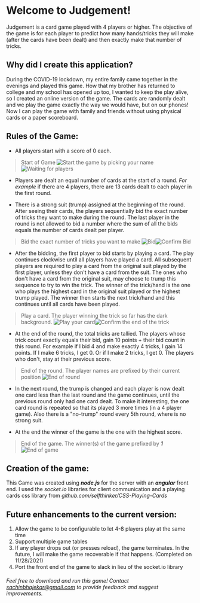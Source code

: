 # Welcome to Judgement!
Judgement is a card game played with 4 players or higher. The objective of the game is for each player to predict how many hands/tricks they will make (after the cards have been dealt) and then exactly make that number of tricks.

## Why did I create this application?
During the COVID-19 lockdown, my entire family came together in the evenings and played this game. How that my brother has returned to college and my school has opened up too, I wanted to keep the play alive, so I created an online version of the game. The cards are randomly dealt and we play the game exactly the way we would have, but on our phones! Now I can play the game with family and friends without using physical cards or a paper scoreboard.

## Rules of the Game:

 - All players start with a score of 0 each.
 >  Start of Game
![Start the game by picking your name](https://bitbucket.org/getsachincode/judgement-card-game/raw/ea3f792bbc72938768937914359c470f65f16f43/public/favicon.ico)![Waiting for players](https://bitbucket.org/getsachincode/judgement-card-game/raw/ea3f792bbc72938768937914359c470f65f16f43/public/favicon.ico)
 - Players are dealt an equal number of cards at the start of a round. *For example* if there are 4 players, there are 13 cards dealt to each player in the first round.

 - There is a strong suit (trump) assigned at the beginning of the round. After seeing their cards, the players sequentially bid the exact number of tricks they want to make during the round. The last player in the round is not allowed to bid a number where the sum of all the bids equals the number of cards dealt per player.

>  Bid the exact number of tricks you want to make
![Bid](https://bitbucket.org/getsachincode/judgement-card-game/raw/ea3f792bbc72938768937914359c470f65f16f43/public/favicon.ico)![Confirm Bid](https://bitbucket.org/getsachincode/judgement-card-game/raw/ea3f792bbc72938768937914359c470f65f16f43/public/favicon.ico)

- After the bidding, the first player to bid starts by playing a card. The play continues clockwise until all players have played a card. All subsequent players are required to play a card from the original suit played by the first player, unless they don't have a card from the suit. The ones who don't have a card from the original suit, may choose to trump this sequence to try to win the trick. The winner of the trick/hand is the one who plays the highest card in the original suit played or the highest trump played. The winner then starts the next trick/hand and this continues until all cards have been played.

>  Play a card. The player winning the trick so far has the dark background.
![Play your card](https://bitbucket.org/getsachincode/judgement-card-game/raw/ea3f792bbc72938768937914359c470f65f16f43/public/favicon.ico)![Confirm the end of the trick](https://bitbucket.org/getsachincode/judgement-card-game/raw/ea3f792bbc72938768937914359c470f65f16f43/public/favicon.ico)

- At the end of the round, the total tricks are tallied. The players whose trick count exactly equals their bid, gain 10 points + their bid count in this round. For example if I bid 4 and make exactly 4 tricks, I gain 14 points. If I make 6 tricks, I get 0. Or if I make 2 tricks, I get 0. The players who don't, stay at their previous score.

>  End of the round. The player names are prefixed by their current position
![End of round](https://bitbucket.org/getsachincode/judgement-card-game/raw/ea3f792bbc72938768937914359c470f65f16f43/public/favicon.ico)

- In the next round, the trump is changed and each player is now dealt one card less than the last round and the game continues, until the previous round only had one card dealt. To make it interesting, the one card round is repeated so that its played 3 more times (in a 4 player game). Also there is a "no-trump" round every 5th round, where is no strong suit.

- At the end the winner of the game is the one with the highest score.

>  End of the game. The winner(s) of the game prefixed by ***1***
![End of game](https://bitbucket.org/getsachincode/judgement-card-game/raw/ea3f792bbc72938768937914359c470f65f16f43/public/favicon.ico)

## Creation of the game:
This Game was created using ***node.js*** for the server with an ***angular*** front end. I used the *socket.io* libraries for client communication and a playing cards css library from *github.com/selfthinker/CSS-Playing-Cards*

## Future enhancements to the current version:

 1.  Allow the game to be configurable to let 4-8 players play at the same time
 2. Support multiple game tables
 3. If any player drops out (or presses reload), the game terminates. In the future, I will make the game recoverable if that happens. (Completed on 11/28/2021)
 4. Port the front end of the game to slack in lieu of the socket.io library

###### Feel free to download and run this game! Contact *sachinbhajekar@gmail.com* to provide feedback and suggest improvements.